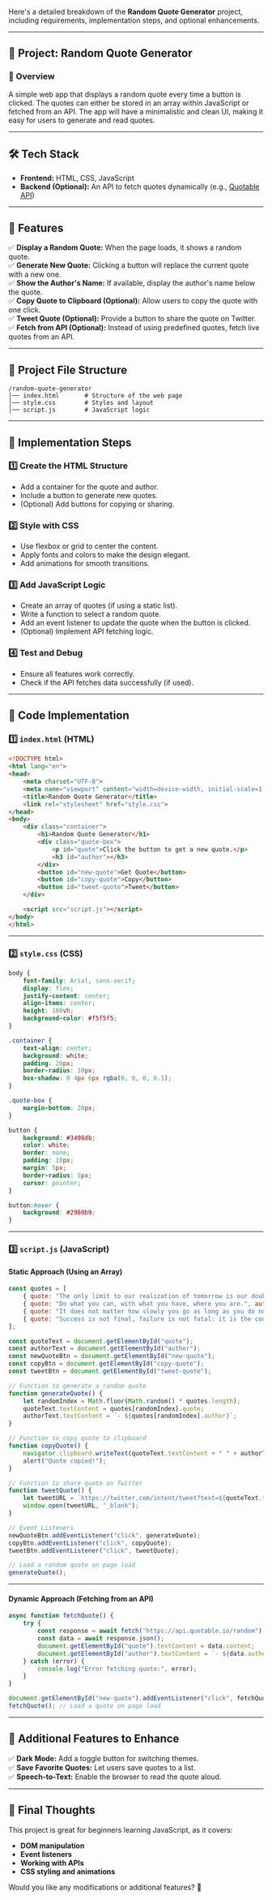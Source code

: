 Here's a detailed breakdown of the **Random Quote Generator** project, including requirements, implementation steps, and optional enhancements.

---

## **📌 Project: Random Quote Generator**
### **📜 Overview**
A simple web app that displays a random quote every time a button is clicked. The quotes can either be stored in an array within JavaScript or fetched from an API. The app will have a minimalistic and clean UI, making it easy for users to generate and read quotes.

---

## **🛠️ Tech Stack**
- **Frontend:** HTML, CSS, JavaScript  
- **Backend (Optional):** An API to fetch quotes dynamically (e.g., [Quotable API](https://quotable.io/))  

---

## **🎯 Features**
✅ **Display a Random Quote:** When the page loads, it shows a random quote.  
✅ **Generate New Quote:** Clicking a button will replace the current quote with a new one.  
✅ **Show the Author's Name:** If available, display the author's name below the quote.  
✅ **Copy Quote to Clipboard (Optional):** Allow users to copy the quote with one click.  
✅ **Tweet Quote (Optional):** Provide a button to share the quote on Twitter.  
✅ **Fetch from API (Optional):** Instead of using predefined quotes, fetch live quotes from an API.  

---

## **📂 Project File Structure**
```
/random-quote-generator
│── index.html       # Structure of the web page
│── style.css        # Styles and layout
│── script.js        # JavaScript logic
```

---

## **📝 Implementation Steps**
### **1️⃣ Create the HTML Structure**
- Add a container for the quote and author.  
- Include a button to generate new quotes.  
- (Optional) Add buttons for copying or sharing.  

### **2️⃣ Style with CSS**
- Use flexbox or grid to center the content.  
- Apply fonts and colors to make the design elegant.  
- Add animations for smooth transitions.  

### **3️⃣ Add JavaScript Logic**
- Create an array of quotes (if using a static list).  
- Write a function to select a random quote.  
- Add an event listener to update the quote when the button is clicked.  
- (Optional) Implement API fetching logic.  

### **4️⃣ Test and Debug**
- Ensure all features work correctly.  
- Check if the API fetches data successfully (if used).  

---

## **🔧 Code Implementation**
### **1️⃣ `index.html` (HTML)**
```html
<!DOCTYPE html>
<html lang="en">
<head>
    <meta charset="UTF-8">
    <meta name="viewport" content="width=device-width, initial-scale=1.0">
    <title>Random Quote Generator</title>
    <link rel="stylesheet" href="style.css">
</head>
<body>
    <div class="container">
        <h1>Random Quote Generator</h1>
        <div class="quote-box">
            <p id="quote">Click the button to get a new quote.</p>
            <h3 id="author"></h3>
        </div>
        <button id="new-quote">Get Quote</button>
        <button id="copy-quote">Copy</button>
        <button id="tweet-quote">Tweet</button>
    </div>

    <script src="script.js"></script>
</body>
</html>
```

---

### **2️⃣ `style.css` (CSS)**
```css
body {
    font-family: Arial, sans-serif;
    display: flex;
    justify-content: center;
    align-items: center;
    height: 100vh;
    background-color: #f5f5f5;
}

.container {
    text-align: center;
    background: white;
    padding: 20px;
    border-radius: 10px;
    box-shadow: 0 4px 6px rgba(0, 0, 0, 0.1);
}

.quote-box {
    margin-bottom: 20px;
}

button {
    background: #3498db;
    color: white;
    border: none;
    padding: 10px;
    margin: 5px;
    border-radius: 5px;
    cursor: pointer;
}

button:hover {
    background: #2980b9;
}
```

---

### **3️⃣ `script.js` (JavaScript)**
#### **Static Approach (Using an Array)**
```js
const quotes = [
    { quote: "The only limit to our realization of tomorrow is our doubts of today.", author: "Franklin D. Roosevelt" },
    { quote: "Do what you can, with what you have, where you are.", author: "Theodore Roosevelt" },
    { quote: "It does not matter how slowly you go as long as you do not stop.", author: "Confucius" },
    { quote: "Success is not final, failure is not fatal: it is the courage to continue that counts.", author: "Winston Churchill" }
];

const quoteText = document.getElementById("quote");
const authorText = document.getElementById("author");
const newQuoteBtn = document.getElementById("new-quote");
const copyBtn = document.getElementById("copy-quote");
const tweetBtn = document.getElementById("tweet-quote");

// Function to generate a random quote
function generateQuote() {
    let randomIndex = Math.floor(Math.random() * quotes.length);
    quoteText.textContent = quotes[randomIndex].quote;
    authorText.textContent = `- ${quotes[randomIndex].author}`;
}

// Function to copy quote to clipboard
function copyQuote() {
    navigator.clipboard.writeText(quoteText.textContent + " " + authorText.textContent);
    alert("Quote copied!");
}

// Function to share quote on Twitter
function tweetQuote() {
    let tweetURL = `https://twitter.com/intent/tweet?text=${quoteText.textContent} - ${authorText.textContent}`;
    window.open(tweetURL, "_blank");
}

// Event Listeners
newQuoteBtn.addEventListener("click", generateQuote);
copyBtn.addEventListener("click", copyQuote);
tweetBtn.addEventListener("click", tweetQuote);

// Load a random quote on page load
generateQuote();
```

---

#### **Dynamic Approach (Fetching from an API)**
```js
async function fetchQuote() {
    try {
        const response = await fetch("https://api.quotable.io/random");
        const data = await response.json();
        document.getElementById("quote").textContent = data.content;
        document.getElementById("author").textContent = `- ${data.author}`;
    } catch (error) {
        console.log("Error fetching quote:", error);
    }
}

document.getElementById("new-quote").addEventListener("click", fetchQuote);
fetchQuote(); // Load a quote on page load
```

---

## **🚀 Additional Features to Enhance**
✅ **Dark Mode:** Add a toggle button for switching themes.  
✅ **Save Favorite Quotes:** Let users save quotes to a list.  
✅ **Speech-to-Text:** Enable the browser to read the quote aloud.  

---

## **🎯 Final Thoughts**
This project is great for beginners learning JavaScript, as it covers:
- **DOM manipulation**
- **Event listeners**
- **Working with APIs**
- **CSS styling and animations**  

Would you like any modifications or additional features? 🚀
